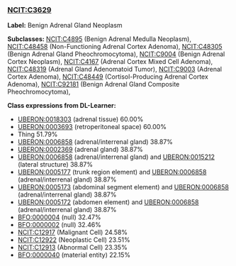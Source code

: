 
### [NCIT:C3629](http://purl.obolibrary.org/obo/NCIT_C3629)
**Label:** Benign Adrenal Gland Neoplasm

**Subclasses:** [NCIT:C4895](http://purl.obolibrary.org/obo/NCIT_C4895) (Benign Adrenal Medulla Neoplasm), [NCIT:C48458](http://purl.obolibrary.org/obo/NCIT_C48458) (Non-Functioning Adrenal Cortex Adenoma), [NCIT:C48305](http://purl.obolibrary.org/obo/NCIT_C48305) (Benign Adrenal Gland Pheochromocytoma), [NCIT:C9004](http://purl.obolibrary.org/obo/NCIT_C9004) (Benign Adrenal Cortex Neoplasm), [NCIT:C4167](http://purl.obolibrary.org/obo/NCIT_C4167) (Adrenal Cortex Mixed Cell Adenoma), [NCIT:C48319](http://purl.obolibrary.org/obo/NCIT_C48319) (Adrenal Gland Adenomatoid Tumor), [NCIT:C9003](http://purl.obolibrary.org/obo/NCIT_C9003) (Adrenal Cortex Adenoma), [NCIT:C48449](http://purl.obolibrary.org/obo/NCIT_C48449) (Cortisol-Producing Adrenal Cortex Adenoma), [NCIT:C92181](http://purl.obolibrary.org/obo/NCIT_C92181) (Benign Adrenal Gland Composite Pheochromocytoma), 

**Class expressions from DL-Learner:**

- [UBERON:0018303](http://purl.obolibrary.org/obo/UBERON_0018303) (adrenal tissue) 60.00%
- [UBERON:0003693](http://purl.obolibrary.org/obo/UBERON_0003693) (retroperitoneal space) 60.00%
- Thing 51.79%
- [UBERON:0006858](http://purl.obolibrary.org/obo/UBERON_0006858) (adrenal/interrenal gland) 38.87%
- [UBERON:0002369](http://purl.obolibrary.org/obo/UBERON_0002369) (adrenal gland) 38.87%
- [UBERON:0006858](http://purl.obolibrary.org/obo/UBERON_0006858) (adrenal/interrenal gland) and [UBERON:0015212](http://purl.obolibrary.org/obo/UBERON_0015212) (lateral structure) 38.87%
- [UBERON:0005177](http://purl.obolibrary.org/obo/UBERON_0005177) (trunk region element) and [UBERON:0006858](http://purl.obolibrary.org/obo/UBERON_0006858) (adrenal/interrenal gland) 38.87%
- [UBERON:0005173](http://purl.obolibrary.org/obo/UBERON_0005173) (abdominal segment element) and [UBERON:0006858](http://purl.obolibrary.org/obo/UBERON_0006858) (adrenal/interrenal gland) 38.87%
- [UBERON:0005172](http://purl.obolibrary.org/obo/UBERON_0005172) (abdomen element) and [UBERON:0006858](http://purl.obolibrary.org/obo/UBERON_0006858) (adrenal/interrenal gland) 38.87%
- [BFO:0000004](http://purl.obolibrary.org/obo/BFO_0000004) (null) 32.47%
- [BFO:0000002](http://purl.obolibrary.org/obo/BFO_0000002) (null) 32.46%
- [NCIT:C12917](http://purl.obolibrary.org/obo/NCIT_C12917) (Malignant Cell) 24.58%
- [NCIT:C12922](http://purl.obolibrary.org/obo/NCIT_C12922) (Neoplastic Cell) 23.51%
- [NCIT:C12913](http://purl.obolibrary.org/obo/NCIT_C12913) (Abnormal Cell) 23.35%
- [BFO:0000040](http://purl.obolibrary.org/obo/BFO_0000040) (material entity) 22.15%



